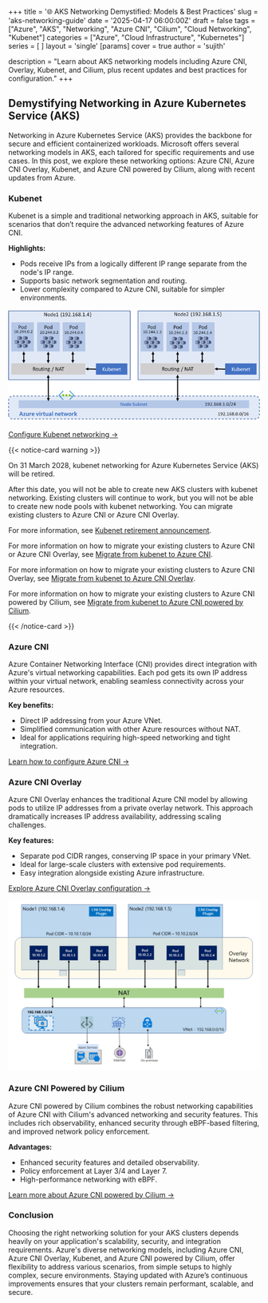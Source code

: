 +++
title = '🌐 AKS Networking Demystified: Models & Best Practices'
slug = 'aks-networking-guide'
date = '2025-04-17 06:00:00Z'
draft = false
tags = ["Azure", "AKS", "Networking", "Azure CNI", "Cilium", "Cloud Networking", "Kubenet"]
categories = ["Azure", "Cloud Infrastructure", "Kubernetes"]
series = [ ]
layout = 'single'
[params]
  cover = true
  author = 'sujith'

description = "Learn about AKS networking models including Azure CNI, Overlay, Kubenet, and Cilium, plus recent updates and best practices for configuration."
+++

## Demystifying Networking in Azure Kubernetes Service (AKS)

Networking in Azure Kubernetes Service (AKS) provides the backbone for secure and efficient containerized workloads. Microsoft offers several networking models in AKS, each tailored for specific requirements and use cases. In this post, we explore these networking options: Azure CNI, Azure CNI Overlay, Kubenet, and Azure CNI powered by Cilium, along with recent updates from Azure.

### Kubenet

Kubenet is a simple and traditional networking approach in AKS, suitable for scenarios that don’t require the advanced networking features of Azure CNI.

**Highlights:**

- Pods receive IPs from a logically different IP range separate from the node's IP range.
- Supports basic network segmentation and routing.
- Lower complexity compared to Azure CNI, suitable for simpler environments.

![alt text](img/kubenet.png)

[Configure Kubenet networking →](https://learn.microsoft.com/en-us/azure/aks/configure-kubenet)

{{< notice-card warning >}}

On 31 March 2028, kubenet networking for Azure Kubernetes Service (AKS) will be retired.

After this date, you will not be able to create new AKS clusters with kubenet networking. Existing clusters will continue to work, but you will not be able to create new node pools with kubenet networking. You can migrate existing clusters to Azure CNI or Azure CNI Overlay.

For more information, see [Kubenet retirement announcement](https://azure.microsoft.com/en-us/updates?id=485172).

For more information on how to migrate your existing clusters to Azure CNI or Azure CNI Overlay, see [Migrate from kubenet to Azure CNI](https://learn.microsoft.com/en-us/azure/aks/configure-azure-cni).

For more information on how to migrate your existing clusters to Azure CNI Overlay, see [Migrate from kubenet to Azure CNI Overlay](https://learn.microsoft.com/en-us/azure/aks/azure-cni-overlay).

For more information on how to migrate your existing clusters to Azure CNI powered by Cilium, see [Migrate from kubenet to Azure CNI powered by Cilium](https://learn.microsoft.com/en-us/azure/aks/azure-cni-powered-by-cilium).

{{< /notice-card >}}

### Azure CNI

Azure Container Networking Interface (CNI) provides direct integration with Azure's virtual networking capabilities. Each pod gets its own IP address within your virtual network, enabling seamless connectivity across your Azure resources.

**Key benefits:**

- Direct IP addressing from your Azure VNet.
- Simplified communication with other Azure resources without NAT.
- Ideal for applications requiring high-speed networking and tight integration.

[Learn how to configure Azure CNI →](https://learn.microsoft.com/en-us/azure/aks/configure-azure-cni?tabs=configure-networking-portal)

### Azure CNI Overlay

Azure CNI Overlay enhances the traditional Azure CNI model by allowing pods to utilize IP addresses from a private overlay network. This approach dramatically increases IP address availability, addressing scaling challenges.

**Key features:**

- Separate pod CIDR ranges, conserving IP space in your primary VNet.
- Ideal for large-scale clusters with extensive pod requirements.
- Easy integration alongside existing Azure infrastructure.

[Explore Azure CNI Overlay configuration →](https://learn.microsoft.com/en-us/azure/aks/azure-cni-overlay?tabs=kubectl)

![alt text](img/azure-cni-overlay.png)

### Azure CNI Powered by Cilium

Azure CNI powered by Cilium combines the robust networking capabilities of Azure CNI with Cilium's advanced networking and security features. This includes rich observability, enhanced security through eBPF-based filtering, and improved network policy enforcement.

**Advantages:**

- Enhanced security features and detailed observability.
- Policy enforcement at Layer 3/4 and Layer 7.
- High-performance networking with eBPF.

[Learn more about Azure CNI powered by Cilium →](https://learn.microsoft.com/en-us/azure/aks/azure-cni-powered-by-cilium)

### Conclusion

Choosing the right networking solution for your AKS clusters depends heavily on your application's scalability, security, and integration requirements. Azure's diverse networking models, including Azure CNI, Azure CNI Overlay, Kubenet, and Azure CNI powered by Cilium, offer flexibility to address various scenarios, from simple setups to highly complex, secure environments. Staying updated with Azure’s continuous improvements ensures that your clusters remain performant, scalable, and secure.
